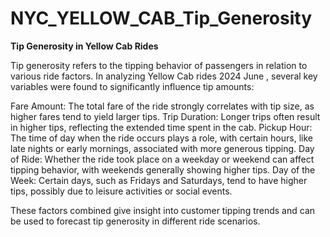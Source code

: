 # NYC_YELLOW_CAB_Tip_Generosity
**Tip Generosity in Yellow Cab Rides**

Tip generosity refers to the tipping behavior of passengers in relation to various ride factors. In analyzing Yellow Cab rides 2024 June , several key variables were found to significantly influence tip amounts:

  Fare Amount: The total fare of the ride strongly correlates with tip size, as higher fares tend to yield larger tips.
  Trip Duration: Longer trips often result in higher tips, reflecting the extended time spent in the cab.
  Pickup Hour: The time of day when the ride occurs plays a role, with certain hours, like late nights or early mornings, associated with more generous tipping.
  Day of Ride: Whether the ride took place on a weekday or weekend can affect tipping behavior, with weekends generally showing higher tips.
  Day of the Week: Certain days, such as Fridays and Saturdays, tend to have higher tips, possibly due to leisure activities or social events.

These factors combined give insight into customer tipping trends and can be used to forecast tip generosity in different ride scenarios.
